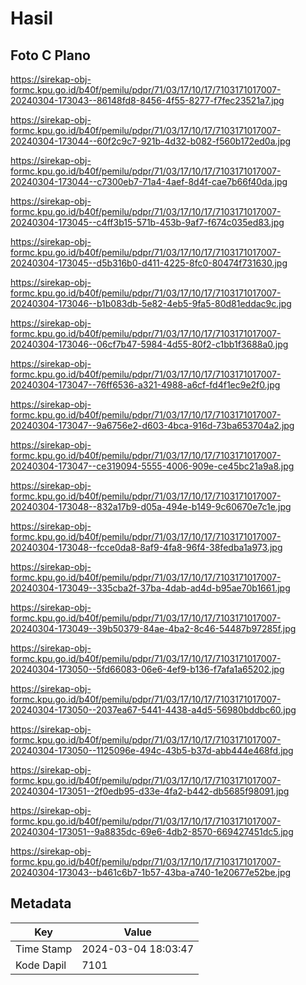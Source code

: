 # Hasil

## Foto C Plano

https://sirekap-obj-formc.kpu.go.id/b40f/pemilu/pdpr/71/03/17/10/17/7103171017007-20240304-173043--86148fd8-8456-4f55-8277-f7fec23521a7.jpg

https://sirekap-obj-formc.kpu.go.id/b40f/pemilu/pdpr/71/03/17/10/17/7103171017007-20240304-173044--60f2c9c7-921b-4d32-b082-f560b172ed0a.jpg

https://sirekap-obj-formc.kpu.go.id/b40f/pemilu/pdpr/71/03/17/10/17/7103171017007-20240304-173044--c7300eb7-71a4-4aef-8d4f-cae7b66f40da.jpg

https://sirekap-obj-formc.kpu.go.id/b40f/pemilu/pdpr/71/03/17/10/17/7103171017007-20240304-173045--c4ff3b15-571b-453b-9af7-f674c035ed83.jpg

https://sirekap-obj-formc.kpu.go.id/b40f/pemilu/pdpr/71/03/17/10/17/7103171017007-20240304-173045--d5b316b0-d411-4225-8fc0-80474f731630.jpg

https://sirekap-obj-formc.kpu.go.id/b40f/pemilu/pdpr/71/03/17/10/17/7103171017007-20240304-173046--b1b083db-5e82-4eb5-9fa5-80d81eddac9c.jpg

https://sirekap-obj-formc.kpu.go.id/b40f/pemilu/pdpr/71/03/17/10/17/7103171017007-20240304-173046--06cf7b47-5984-4d55-80f2-c1bb1f3688a0.jpg

https://sirekap-obj-formc.kpu.go.id/b40f/pemilu/pdpr/71/03/17/10/17/7103171017007-20240304-173047--76ff6536-a321-4988-a6cf-fd4f1ec9e2f0.jpg

https://sirekap-obj-formc.kpu.go.id/b40f/pemilu/pdpr/71/03/17/10/17/7103171017007-20240304-173047--9a6756e2-d603-4bca-916d-73ba653704a2.jpg

https://sirekap-obj-formc.kpu.go.id/b40f/pemilu/pdpr/71/03/17/10/17/7103171017007-20240304-173047--ce319094-5555-4006-909e-ce45bc21a9a8.jpg

https://sirekap-obj-formc.kpu.go.id/b40f/pemilu/pdpr/71/03/17/10/17/7103171017007-20240304-173048--832a17b9-d05a-494e-b149-9c60670e7c1e.jpg

https://sirekap-obj-formc.kpu.go.id/b40f/pemilu/pdpr/71/03/17/10/17/7103171017007-20240304-173048--fcce0da8-8af9-4fa8-96f4-38fedba1a973.jpg

https://sirekap-obj-formc.kpu.go.id/b40f/pemilu/pdpr/71/03/17/10/17/7103171017007-20240304-173049--335cba2f-37ba-4dab-ad4d-b95ae70b1661.jpg

https://sirekap-obj-formc.kpu.go.id/b40f/pemilu/pdpr/71/03/17/10/17/7103171017007-20240304-173049--39b50379-84ae-4ba2-8c46-54487b97285f.jpg

https://sirekap-obj-formc.kpu.go.id/b40f/pemilu/pdpr/71/03/17/10/17/7103171017007-20240304-173050--5fd66083-06e6-4ef9-b136-f7afa1a65202.jpg

https://sirekap-obj-formc.kpu.go.id/b40f/pemilu/pdpr/71/03/17/10/17/7103171017007-20240304-173050--2037ea67-5441-4438-a4d5-56980bddbc60.jpg

https://sirekap-obj-formc.kpu.go.id/b40f/pemilu/pdpr/71/03/17/10/17/7103171017007-20240304-173050--1125096e-494c-43b5-b37d-abb444e468fd.jpg

https://sirekap-obj-formc.kpu.go.id/b40f/pemilu/pdpr/71/03/17/10/17/7103171017007-20240304-173051--2f0edb95-d33e-4fa2-b442-db5685f98091.jpg

https://sirekap-obj-formc.kpu.go.id/b40f/pemilu/pdpr/71/03/17/10/17/7103171017007-20240304-173051--9a8835dc-69e6-4db2-8570-669427451dc5.jpg

https://sirekap-obj-formc.kpu.go.id/b40f/pemilu/pdpr/71/03/17/10/17/7103171017007-20240304-173043--b461c6b7-1b57-43ba-a740-1e20677e52be.jpg


## Metadata

| Key        | Value               |
| ---------- | ------------------- |
| Time Stamp | 2024-03-04 18:03:47 |
| Kode Dapil | 7101                |



